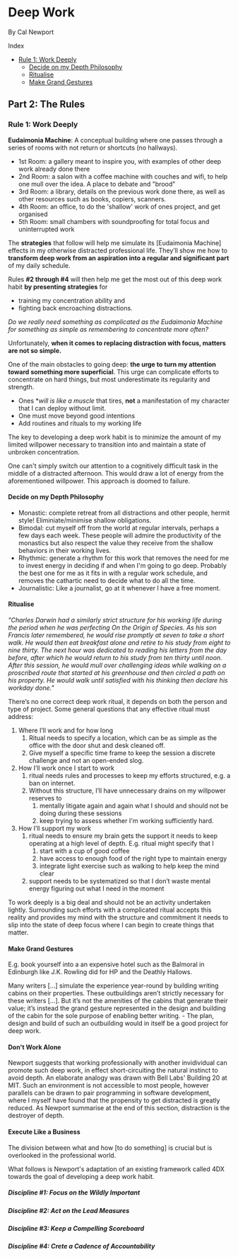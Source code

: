 # Deep Work

By Cal Newport

Index
  - [Rule 1: Work Deeply](#rule-1-work-deeply)
    - [Decide on my Depth Philosophy](#decide-on-my-depth-philosophy)
    - [Ritualise](#ritualise)
    - [Make Grand Gestures](make-grand-gestures)

## Part 2: The Rules

### Rule 1: Work Deeply

**Eudaimonia Machine**: A conceptual building where one passes through a series of rooms with not return or shortcuts (no hallways).
  - 1st Room: a gallery meant to inspire you, with examples of other deep work already done there
  - 2nd Room: a salon with a coffee machine with couches and wifi, to help one mull over the idea. A place to debate and "brood"
  - 3rd Room: a library, details on the previous work done there, as well as other resources such as books, copiers, scanners.
  - 4th Room: an office, to do the 'shallow' work of ones project, and get organised
  - 5th Room: small chambers with soundproofing for total focus and uninterrupted work

The **strategies** that follow will help me simulate its [Eudaimonia Machine] effects in my otherwise distracted professional life. They’ll show me how to **transform deep work from an aspiration into a regular and significant part** of my daily schedule.

Rules **#2 through #4** will then help me get the most out of this deep work habit **by presenting strategies** for
  - training my concentration ability and
  - fighting back encroaching distractions.

*Do we really need something as complicated as the Eudaimonia Machine for something as simple as remembering to concentrate more often?*

Unfortunately, **when it comes to replacing distraction with focus, matters are not so simple.**

One of the main obstacles to going deep: **the urge to turn my attention toward something more superficial**. This urge can complicate efforts to concentrate on hard things, but most underestimate its regularity and strength.

  - Ones **will is like a muscle* that tires, **not** a manifestation of my character that I can deploy without limit.
  - One must move beyond good intentions
  - Add routines and rituals to my working life

The key to developing a deep work habit is to minimize the amount of my limited willpower necessary to transition into and maintain a state of unbroken concentration.

One can't simply switch our attention to a cognitively difficult task in the middle of a distracted afternoon. This would draw a lot of energy from the aforementioned willpower. This approach is doomed to failure.

#### Decide on my Depth Philosophy

 - Monastic: complete retreat from all distractions and other people, hermit style! Eliminiate/minimise shallow obligations.
 - Bimodal: cut myself off from the world at regular intervals, perhaps a few days each week. These people will admire the productivity of the monastics but also respect the value they receive from the shallow behaviors in their working lives. 
 - Rhythmic: generate a rhythm for this work that removes the need for me to invest energy in deciding if and when I'm going to go deep. Probably the best one for me as it fits in with a regular work schedule, and removes the cathartic need to decide what to do all the time.
 - Journalistic: Like a journalist, go at it whenever I have a free moment.
 
 #### Ritualise
 
_"Charles Darwin had a similarly strict structure for his working life during the period when he was perfecting On the Origin of Species. As his son Francis later remembered, he would rise promptly at seven to take a short walk. He would then eat breakfast alone and retire to his study from eight to nine thirty. The next hour was dedicated to reading his letters from the day before, after which he would return to his study from ten thirty until noon. After this session, he would mull over challenging ideas while walking on a proscribed route that started at his greenhouse and then circled a path on his property. He would walk until satisfied with his thinking then declare his workday done."_

There’s no one correct deep work ritual, it depends on both the person and type of project. Some general questions that any effective ritual must address:

1. Where I’ll work and for how long
   1. Ritual needs to specify a location, which can be as simple as the office with the door shut and desk cleaned off.
   1. Give myself a specific time frame to keep the session a discrete challenge and not an open-ended slog.
1. How I’ll work once I start to work
   1. ritual needs rules and processes to keep my efforts structured, e.g. a ban on internet.
   1. Without this structure, I’ll have unnecessary drains on my willpower reserves to
      1. mentally litigate again and again what I should and should not be doing during these sessions 
      1. keep trying to assess whether I'm working sufficiently hard.
1. How I’ll support my work
   1. ritual needs to ensure my brain gets the support it needs to keep operating at a high level of depth. E.g. ritual might specify that I
      1. start with a cup of good coffee
      1. have access to enough food of the right type to maintain energy
      1. integrate light exercise such as walking to help keep the mind clear
   1. support needs to be systematized so that I don’t waste mental energy figuring out what I need in the moment

To work deeply is a big deal and should not be an activity undertaken lightly. Surrounding such efforts with a complicated ritual accepts this reality and provides my mind with the structure and commitment it needs to slip into the state of deep focus where I can begin to create things that matter.

#### Make Grand Gestures

E.g. book yourself into a an expensive hotel such as the Balmoral in Edinburgh like J.K. Rowling did for HP and the Deathly Hallows.

Many writers [...] simulate the experience year-round by building writing cabins on their properties. These outbuildings aren’t strictly necessary for these writers [...]. But it’s not the amenities of the cabins that generate their value; it’s instead the grand gesture represented in the design and building of the cabin for the sole purpose of enabling better writing. - The plan, design and build of such an outbuilding would in itself be a good project for deep work.

#### Don't Work Alone

Newport suggests that working professionally with another invidividual can promote such deep work, in effect short-circuiting the natural instinct to avoid depth. An elaborate analogy was drawn with Bell Labs' Building 20 at MIT. Such an environment is not accessible to most people, however parallels can be drawn to pair programming in software development, where I myself have found that the propensity to get distracted is greatly reduced. As Newport summarise at the end of this section, distraction is the destroyer of depth.

#### Execute Like a Business

The division between what and how [to do something] is crucial but is overlooked in the professional world.

What follows is Newport's adaptation of an existing framework called 4DX towards the goal of developing a deep work habit.

##### Discipline #1: Focus on the Wildly Important

##### Discipline #2: Act on the Lead Measures

##### Discipline #3: Keep a Compelling Scoreboard

##### Discipline #4: Crete a Cadence of Accountability

